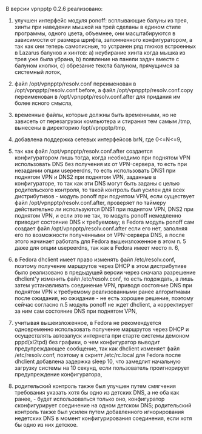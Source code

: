 В версии vpnpptp 0.2.6 реализовано:

1) улучшен интерфейс модуля ponoff: всплывающие балуны из трея, хинты при наведении мышкой на трей сделаны в едином стиле программы, одного цвета, объемнее, они масштабируются в зависимости от размера шрифта, запомненного конфигуратором, а так как они теперь самописные, то устранен ряд глюков встроенных в Lazarus балунов и хинтов: a) неубирание хинта когда мышка из трея уже была убрана, b) появление на панели задач вместе с балуном кнопки, c) обрезание текста балуном, прячущимся за системный лоток,

2) файл /opt/vpnpptp/resolv.conf переименован в /opt/vpnpptp/resolv.conf.before, а файл /opt/vpnpptp/resolv.conf.copy переименован в /opt/vpnpptp/resolv.conf.after для придания им более ясного смысла,

3) временные файлы, которые должны быть временными, но не зависеть от перезагрузки компьютера и стирания тем самым /tmp, вынесены в директорию /opt/vpnpptp/tmp,

4) добавлена поддержка сетевых интерфейсов brN, где 0<=N<=9,

5) так как файл /opt/vpnpptp/resolv.conf.after создается конфигуратором лишь тогда, когда необходимо при поднятом VPN использовать DNS без получения их от VPN-сервера, то есть при незадании опции usepeerdns, то есть использовать DNS1 при поднятом VPN и DNS2 при поднятом VPN, заданные в конфигураторе, то так как эти DNS могут быть заданы с целью родительского контроля, то такой контроль был усилен для всех дистрибутивов - модуль ponoff при поднятом VPN, если существует файл /opt/vpnpptp/resolv.conf.after, проверяет по таймеру действительно ли используются DNS1 при поднятом VPN, DNS2 при поднятом VPN, и если это не так, то модуль ponoff немедленно приводит состояние DNS к требуемому; в Fedora модуль ponoff сам создает файл /opt/vpnpptp/resolv.conf.after если его нет, заполняя его по возможности полученными от VPN-сервера DNS, а после этого начинает работать для Fedora вышеизложенное в этом п. 5 даже для опции usepeerdns, так как в Fedora имеет место п. 6,

6) в Fedora dhclient имеет право изменять файл /etc/resolv.conf, поэтому получение маршрутов через DHCP в этом дистрибутиве было реализовано в предыдущей версии через сначала разрешение dhclient'у изменить файл /etc/resolv.conf, то есть подождать, а лишь затем устанавливать соединение VPN, приводя состояние DNS при поднятом VPN к требуемому реализованными ранее алгоритмами после ожидания, но ожидание - не есть хорошее решение, поэтому сейчас согласно п.5 модуль ponoff не ждет dhclient, а корректирует за ним сам состояние DNS при поднятом VPN,

7) учитывая вышеизложенное, в Fedora не рекомендуется одновременно использовать получение маршрутов через DHCP и осуществлять автозапуск интернета при старте системы демоном pppd(xl2tpd) без графики, о чем конфигуратор выводит предупреждающее сообщение, так как dhclient изменяет файл /etc/resolv.conf, поэтому в скрипт /etc/rc.local для Fedora после dhclient добавлена задержка sleep 10, что замедлит начальную загрузку системы на 10 секунд, если пользователь проигнорирует предупреждение конфигуратора,

8) родительский контроль также был улучшен путем смягчения требования указать хотя бы одно из детских DNS, а не оба как ранее, - будет использоваться только оно, конфигуратор сконфигурирует соединение на одном детском DNS; родительский контроль также был усилен путем добавленного игнорирования недетских DNS в момент конфигурирования соединения, если хотя бы одно из них детское.